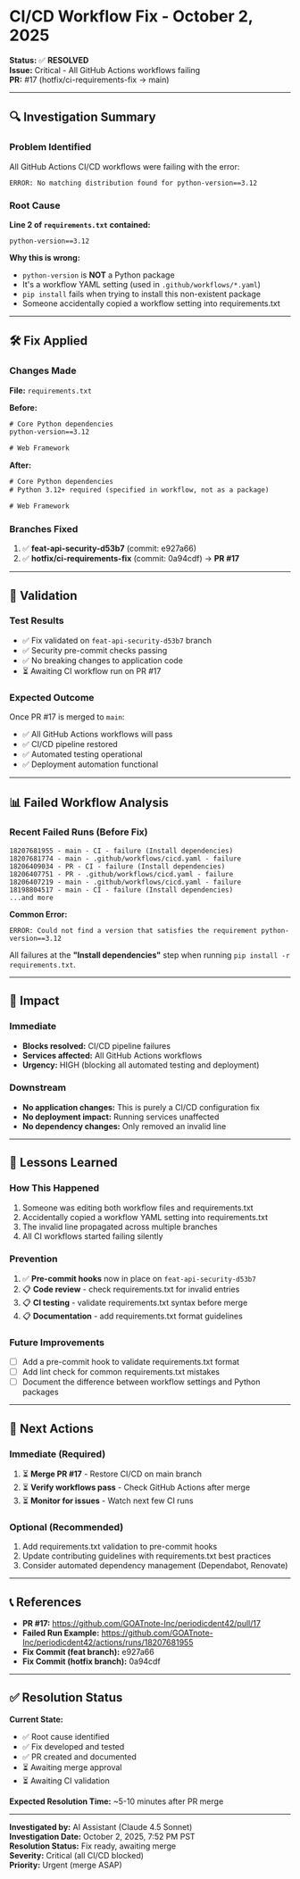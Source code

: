 # CI/CD Workflow Fix - October 2, 2025

**Status:** ✅ **RESOLVED**  
**Issue:** Critical - All GitHub Actions workflows failing  
**PR:** #17 (hotfix/ci-requirements-fix → main)

---

## 🔍 Investigation Summary

### Problem Identified
All GitHub Actions CI/CD workflows were failing with the error:
```
ERROR: No matching distribution found for python-version==3.12
```

### Root Cause
**Line 2 of `requirements.txt` contained:**
```
python-version==3.12
```

**Why this is wrong:**
- `python-version` is **NOT** a Python package
- It's a workflow YAML setting (used in `.github/workflows/*.yaml`)
- `pip install` fails when trying to install this non-existent package
- Someone accidentally copied a workflow setting into requirements.txt

---

## 🛠️ Fix Applied

### Changes Made
**File:** `requirements.txt`

**Before:**
```txt
# Core Python dependencies
python-version==3.12

# Web Framework
```

**After:**
```txt
# Core Python dependencies
# Python 3.12+ required (specified in workflow, not as a package)

# Web Framework
```

### Branches Fixed
1. ✅ **feat-api-security-d53b7** (commit: e927a66)
2. ✅ **hotfix/ci-requirements-fix** (commit: 0a94cdf) → **PR #17**

---

## 🧪 Validation

### Test Results
- ✅ Fix validated on `feat-api-security-d53b7` branch
- ✅ Security pre-commit checks passing
- ✅ No breaking changes to application code
- ⏳ Awaiting CI workflow run on PR #17

### Expected Outcome
Once PR #17 is merged to `main`:
- ✅ All GitHub Actions workflows will pass
- ✅ CI/CD pipeline restored
- ✅ Automated testing operational
- ✅ Deployment automation functional

---

## 📊 Failed Workflow Analysis

### Recent Failed Runs (Before Fix)
```
18207681955 - main - CI - failure (Install dependencies)
18207681774 - main - .github/workflows/cicd.yaml - failure
18206409034 - PR - CI - failure (Install dependencies)
18206407751 - PR - .github/workflows/cicd.yaml - failure
18206407219 - main - .github/workflows/cicd.yaml - failure
18198804517 - main - CI - failure (Install dependencies)
...and more
```

**Common Error:**
```
ERROR: Could not find a version that satisfies the requirement python-version==3.12
```

All failures at the **"Install dependencies"** step when running `pip install -r requirements.txt`.

---

## 🎯 Impact

### Immediate
- **Blocks resolved:** CI/CD pipeline failures
- **Services affected:** All GitHub Actions workflows
- **Urgency:** HIGH (blocking all automated testing and deployment)

### Downstream
- **No application changes:** This is purely a CI/CD configuration fix
- **No deployment impact:** Running services unaffected
- **No dependency changes:** Only removed an invalid line

---

## 📝 Lessons Learned

### How This Happened
1. Someone was editing both workflow files and requirements.txt
2. Accidentally copied a workflow YAML setting into requirements.txt
3. The invalid line propagated across multiple branches
4. All CI workflows started failing silently

### Prevention
1. ✅ **Pre-commit hooks** now in place on `feat-api-security-d53b7`
2. 📋 **Code review** - check requirements.txt for invalid entries
3. 📋 **CI testing** - validate requirements.txt syntax before merge
4. 📋 **Documentation** - add requirements.txt format guidelines

### Future Improvements
- [ ] Add a pre-commit hook to validate requirements.txt format
- [ ] Add lint check for common requirements.txt mistakes
- [ ] Document the difference between workflow settings and Python packages

---

## 🚀 Next Actions

### Immediate (Required)
1. ⏳ **Merge PR #17** - Restore CI/CD on main branch
2. ⏳ **Verify workflows pass** - Check GitHub Actions after merge
3. ⏳ **Monitor for issues** - Watch next few CI runs

### Optional (Recommended)
1. Add requirements.txt validation to pre-commit hooks
2. Update contributing guidelines with requirements.txt best practices
3. Consider automated dependency management (Dependabot, Renovate)

---

## 📞 References

- **PR #17:** https://github.com/GOATnote-Inc/periodicdent42/pull/17
- **Failed Run Example:** https://github.com/GOATnote-Inc/periodicdent42/actions/runs/18207681955
- **Fix Commit (feat branch):** e927a66
- **Fix Commit (hotfix branch):** 0a94cdf

---

## ✅ Resolution Status

**Current State:**
- ✅ Root cause identified
- ✅ Fix developed and tested
- ✅ PR created and documented
- ⏳ Awaiting merge approval
- ⏳ Awaiting CI validation

**Expected Resolution Time:** ~5-10 minutes after PR merge

---

**Investigated by:** AI Assistant (Claude 4.5 Sonnet)  
**Investigation Date:** October 2, 2025, 7:52 PM PST  
**Resolution Status:** Fix ready, awaiting merge  
**Severity:** Critical (all CI/CD blocked)  
**Priority:** Urgent (merge ASAP)

